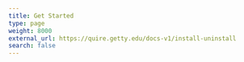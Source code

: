 ```yaml
---
title: Get Started
type: page
weight: 8000
external_url: https://quire.getty.edu/docs-v1/install-uninstall
search: false
---
```

